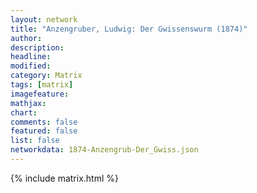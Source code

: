 ```yaml
---
layout: network
title: "Anzengruber, Ludwig: Der Gwissenswurm (1874)"
author:
description:
headline:
modified:
category: Matrix
tags: [matrix]
imagefeature: 
mathjax: 
chart: 
comments: false
featured: false
list: false
networkdata: 1874-Anzengrub-Der_Gwiss.json
---
```

{% include matrix.html %}
